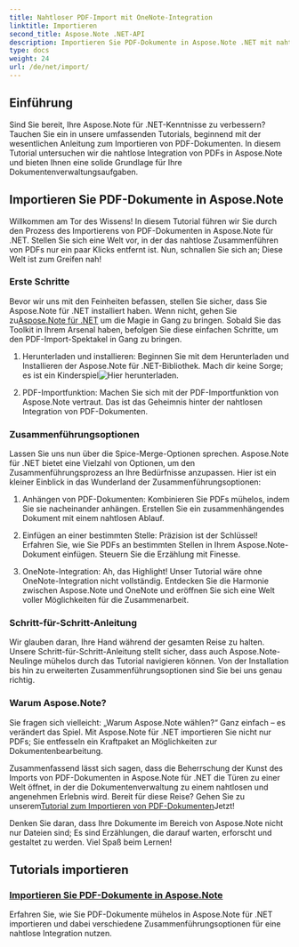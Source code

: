 ```yaml
---
title: Nahtloser PDF-Import mit OneNote-Integration
linktitle: Importieren
second_title: Aspose.Note .NET-API
description: Importieren Sie PDF-Dokumente in Aspose.Note .NET mit nahtloser Integration mithilfe verschiedener Zusammenführungsoptionen. Lernen Sie mit Schritt-für-Schritt-Anleitungen, einschließlich der OneNote-Integration.
type: docs
weight: 24
url: /de/net/import/
---
```


## Einführung

Sind Sie bereit, Ihre Aspose.Note für .NET-Kenntnisse zu verbessern? Tauchen Sie ein in unsere umfassenden Tutorials, beginnend mit der wesentlichen Anleitung zum Importieren von PDF-Dokumenten. In diesem Tutorial untersuchen wir die nahtlose Integration von PDFs in Aspose.Note und bieten Ihnen eine solide Grundlage für Ihre Dokumentenverwaltungsaufgaben.

## Importieren Sie PDF-Dokumente in Aspose.Note

Willkommen am Tor des Wissens! In diesem Tutorial führen wir Sie durch den Prozess des Importierens von PDF-Dokumenten in Aspose.Note für .NET. Stellen Sie sich eine Welt vor, in der das nahtlose Zusammenführen von PDFs nur ein paar Klicks entfernt ist. Nun, schnallen Sie sich an; Diese Welt ist zum Greifen nah!

### Erste Schritte

 Bevor wir uns mit den Feinheiten befassen, stellen Sie sicher, dass Sie Aspose.Note für .NET installiert haben. Wenn nicht, gehen Sie zu[Aspose.Note für .NET](https://products.aspose.com/note/net) um die Magie in Gang zu bringen. Sobald Sie das Toolkit in Ihrem Arsenal haben, befolgen Sie diese einfachen Schritte, um den PDF-Import-Spektakel in Gang zu bringen.

1. Herunterladen und installieren: Beginnen Sie mit dem Herunterladen und Installieren der Aspose.Note für .NET-Bibliothek. Mach dir keine Sorge; es ist ein Kinderspiel![Hier herunterladen](https://downloads.aspose.com/note/net).

2. PDF-Importfunktion: Machen Sie sich mit der PDF-Importfunktion von Aspose.Note vertraut. Das ist das Geheimnis hinter der nahtlosen Integration von PDF-Dokumenten.

### Zusammenführungsoptionen

Lassen Sie uns nun über die Spice-Merge-Optionen sprechen. Aspose.Note für .NET bietet eine Vielzahl von Optionen, um den Zusammenführungsprozess an Ihre Bedürfnisse anzupassen. Hier ist ein kleiner Einblick in das Wunderland der Zusammenführungsoptionen:

1. Anhängen von PDF-Dokumenten: Kombinieren Sie PDFs mühelos, indem Sie sie nacheinander anhängen. Erstellen Sie ein zusammenhängendes Dokument mit einem nahtlosen Ablauf.

2. Einfügen an einer bestimmten Stelle: Präzision ist der Schlüssel! Erfahren Sie, wie Sie PDFs an bestimmten Stellen in Ihrem Aspose.Note-Dokument einfügen. Steuern Sie die Erzählung mit Finesse.

3. OneNote-Integration: Ah, das Highlight! Unser Tutorial wäre ohne OneNote-Integration nicht vollständig. Entdecken Sie die Harmonie zwischen Aspose.Note und OneNote und eröffnen Sie sich eine Welt voller Möglichkeiten für die Zusammenarbeit.

### Schritt-für-Schritt-Anleitung

Wir glauben daran, Ihre Hand während der gesamten Reise zu halten. Unsere Schritt-für-Schritt-Anleitung stellt sicher, dass auch Aspose.Note-Neulinge mühelos durch das Tutorial navigieren können. Von der Installation bis hin zu erweiterten Zusammenführungsoptionen sind Sie bei uns genau richtig.

### Warum Aspose.Note?

Sie fragen sich vielleicht: „Warum Aspose.Note wählen?“ Ganz einfach – es verändert das Spiel. Mit Aspose.Note für .NET importieren Sie nicht nur PDFs; Sie entfesseln ein Kraftpaket an Möglichkeiten zur Dokumentenbearbeitung.

 Zusammenfassend lässt sich sagen, dass die Beherrschung der Kunst des Imports von PDF-Dokumenten in Aspose.Note für .NET die Türen zu einer Welt öffnet, in der die Dokumentenverwaltung zu einem nahtlosen und angenehmen Erlebnis wird. Bereit für diese Reise? Gehen Sie zu unserem[Tutorial zum Importieren von PDF-Dokumenten](./import-pdf-documents/)Jetzt!

Denken Sie daran, dass Ihre Dokumente im Bereich von Aspose.Note nicht nur Dateien sind; Es sind Erzählungen, die darauf warten, erforscht und gestaltet zu werden. Viel Spaß beim Lernen!
## Tutorials importieren
### [Importieren Sie PDF-Dokumente in Aspose.Note](./import-pdf-documents/)
Erfahren Sie, wie Sie PDF-Dokumente mühelos in Aspose.Note für .NET importieren und dabei verschiedene Zusammenführungsoptionen für eine nahtlose Integration nutzen.